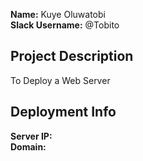 **Name:** Kuye Oluwatobi  
**Slack Username:** @Tobito  
## Project Description
To Deploy a Web Server  
## Deployment Info  
**Server IP:**    
**Domain:**
